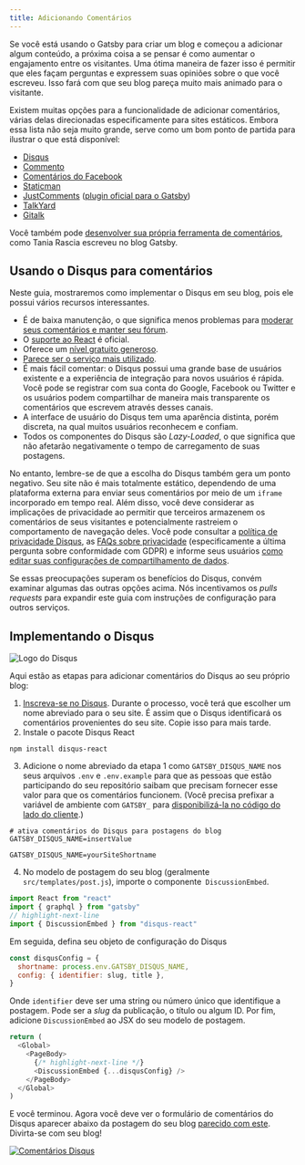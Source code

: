 ```yaml
---
title: Adicionando Comentários
---
```


Se você está usando o Gatsby para criar um blog e começou a adicionar algum conteúdo, a próxima coisa a se pensar é como aumentar o engajamento entre os visitantes. Uma ótima maneira de fazer isso é permitir que eles façam perguntas e expressem suas opiniões sobre o que você escreveu. Isso fará com que seu blog pareça muito mais animado para o visitante.

Existem muitas opções para a funcionalidade de adicionar comentários, várias delas direcionadas especificamente para sites estáticos. Embora essa lista não seja muito grande, serve como um bom ponto de partida para ilustrar o que está disponível:

- [Disqus](https://disqus.com)
- [Commento](https://commento.io)
- [Comentários do Facebook](https://www.npmjs.com/package/react-facebook)
- [Staticman](https://staticman.net)
- [JustComments](https://just-comments.com) \([plugin oficial para o Gatsby](https://www.gatsbyjs.org/packages/gatsby-plugin-just-comments/)\)
- [TalkYard](https://www.talkyard.io)
- [Gitalk](https://gitalk.github.io)

Você também pode [desenvolver sua própria ferramenta de comentários](/blog/2019-08-27-roll-your-own-comment-system/), como Tania Rascia escreveu no blog Gatsby.

## Usando o Disqus para comentários

Neste guia, mostraremos como implementar o Disqus em seu blog, pois ele possui vários recursos interessantes.

- É de baixa manutenção, o que significa menos problemas para [moderar seus comentários e manter seu fórum](https://help.disqus.com/moderation/moderating-101).
- O [suporte ao React](https://github.com/disqus/disqus-react) é oficial.
- Oferece um [nível gratuito generoso](https://disqus.com/pricing).
- [Parece ser o serviço mais utilizado](https://www.datanyze.com/market-share/comment-systems/disqus-market-share).
- É mais fácil comentar: o Disqus possui uma grande base de usuários existente e a experiência de integração para novos usuários é rápida. Você pode se registrar com sua conta do Google, Facebook ou Twitter e os usuários podem compartilhar de maneira mais transparente os comentários que escrevem através desses canais.
- A interface de usuário do Disqus tem uma aparência distinta, porém discreta, na qual muitos usuários reconhecem e confiam.
- Todos os componentes do Disqus são _Lazy-Loaded_, o que significa que não afetarão negativamente o tempo de carregamento de suas postagens.

No entanto, lembre-se de que a escolha do Disqus também gera um ponto negativo. Seu site não é mais totalmente estático, dependendo de uma plataforma externa para enviar seus comentários por meio de um `iframe` incorporado em tempo real. Além disso, você deve considerar as implicações de privacidade ao permitir que terceiros armazenem os comentários de seus visitantes e potencialmente rastreiem o comportamento de navegação deles. Você pode consultar a [política de privacidade Disqus](https://help.disqus.com/terms-and-policies/disqus-privacy-policy), as [FAQs sobre privacidade](https://help.disqus.com/terms-and-policies/privacy-faq) (especificamente a última pergunta sobre conformidade com GDPR) e informe seus usuários [como editar suas configurações de compartilhamento de dados](https://help.disqus.com/terms-and-policies/how-to-edit-your-data-sharing-settings).

Se essas preocupações superam os benefícios do Disqus, convém examinar algumas das outras opções acima. Nós incentivamos os _pulls requests_ para expandir este guia com instruções de configuração para outros serviços.

## Implementando o Disqus

![Logo do Disqus](images/disqus-logo.svg)

Aqui estão as etapas para adicionar comentários do Disqus ao seu próprio blog:

1. [Inscreva-se no Disqus](https://disqus.com/profile/signup). Durante o processo, você terá que escolher um nome abreviado para o seu site. É assim que o Disqus identificará os comentários provenientes do seu site. Copie isso para mais tarde.
2. Instale o pacote Disqus React

```shell
npm install disqus-react
```

3. Adicione o nome abreviado da etapa 1 como `GATSBY_DISQUS_NAME` nos seus arquivos `.env` e `.env.example` para que as pessoas que estão participando do seu repositório saibam que precisam fornecer esse valor para que os comentários funcionem. (Você precisa prefixar a variável de ambiente com `GATSBY_` para [disponibilizá-la no código do lado do cliente](https://www.gatsbyjs.org/docs/environment-variables/#client-side-javascript).)

```title=.env.example
# ativa comentários do Disqus para postagens do blog
GATSBY_DISQUS_NAME=insertValue
```

```text:title=.env
GATSBY_DISQUS_NAME=yourSiteShortname
```

4. No modelo de postagem do seu blog (geralmente `src/templates/post.js`), importe o componente` DiscussionEmbed`.

```js:title=src/templates/post.js
import React from "react"
import { graphql } from "gatsby"
// highlight-next-line
import { DiscussionEmbed } from "disqus-react"
```

Em seguida, defina seu objeto de configuração do Disqus

```js
const disqusConfig = {
  shortname: process.env.GATSBY_DISQUS_NAME,
  config: { identifier: slug, title },
}
```

Onde `identifier` deve ser uma string ou número único que identifique a postagem. Pode ser a _slug_ da publicação, o título ou algum ID. Por fim, adicione `DiscussionEmbed` ao JSX do seu modelo de postagem.

```jsx:title=src/templates/post.js
return (
  <Global>
    <PageBody>
      {/* highlight-next-line */}
      <DiscussionEmbed {...disqusConfig} />
    </PageBody>
  </Global>
)
```

E você terminou. Agora você deve ver o formulário de comentários do Disqus aparecer abaixo da postagem do seu blog [parecido com este](https://janosh.io/blog/disqus-comments#disqus_thread). Divirta-se com seu blog!

[![Comentários Disqus](images/disqus-comments.png)](https://janosh.io/blog/disqus-comments#disqus_thread)

